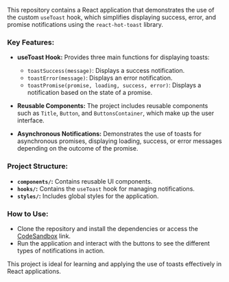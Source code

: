 This repository contains a React application that demonstrates the use of the custom `useToast` hook, which simplifies displaying success, error, and promise notifications using the `react-hot-toast` library.

### Key Features:
- **useToast Hook:** Provides three main functions for displaying toasts:
  - `toastSuccess(message)`: Displays a success notification.
  - `toastError(message)`: Displays an error notification.
  - `toastPromise(promise, loading, success, error)`: Displays a notification based on the state of a promise.

- **Reusable Components:** The project includes reusable components such as `Title`, `Button`, and `ButtonsContainer`, which make up the user interface.

- **Asynchronous Notifications:** Demonstrates the use of toasts for asynchronous promises, displaying loading, success, or error messages depending on the outcome of the promise.

### Project Structure:
- **`components/`:** Contains reusable UI components.
- **`hooks/`:** Contains the `useToast` hook for managing notifications.
- **`styles/`:** Includes global styles for the application.

### How to Use:
- Clone the repository and install the dependencies or access the [CodeSandbox](https://codesandbox.io/) link.
- Run the application and interact with the buttons to see the different types of notifications in action.

This project is ideal for learning and applying the use of toasts effectively in React applications.